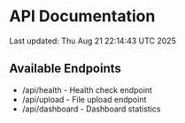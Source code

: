 # API Documentation

Last updated: Thu Aug 21 22:14:43 UTC 2025

## Available Endpoints
- /api/health - Health check endpoint
- /api/upload - File upload endpoint
- /api/dashboard - Dashboard statistics
